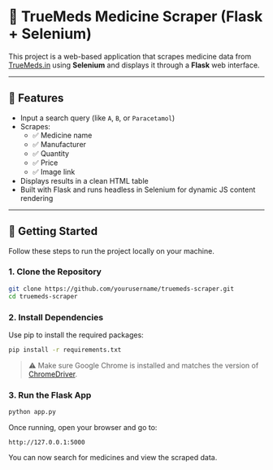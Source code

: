 # 💊 TrueMeds Medicine Scraper (Flask + Selenium)

This project is a web-based application that scrapes medicine data from [TrueMeds.in](https://www.truemeds.in) using **Selenium** and displays it through a **Flask** web interface.

---

## 📸 Features

- Input a search query (like `A`, `B`, or `Paracetamol`)
- Scrapes:
  - ✅ Medicine name
  - ✅ Manufacturer
  - ✅ Quantity
  - ✅ Price
  - ✅ Image link
- Displays results in a clean HTML table
- Built with Flask and runs headless in Selenium for dynamic JS content rendering

---

## 🚀 Getting Started

Follow these steps to run the project locally on your machine.

### 1. Clone the Repository

```bash
git clone https://github.com/yourusername/truemeds-scraper.git
cd truemeds-scraper
```

### 2. Install Dependencies

Use pip to install the required packages:

```bash
pip install -r requirements.txt
```

> ⚠️ Make sure Google Chrome is installed and matches the version of [ChromeDriver](https://sites.google.com/chromium.org/driver/).

### 3. Run the Flask App

```bash
python app.py
```

Once running, open your browser and go to:

```
http://127.0.0.1:5000
```

You can now search for medicines and view the scraped data.
